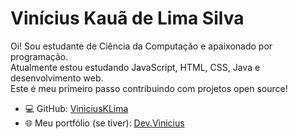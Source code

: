 # Vinícius Kauã de Lima Silva

Oi! Sou estudante de Ciência da Computação e apaixonado por programação.  
Atualmente estou estudando JavaScript, HTML, CSS, Java e desenvolvimento web.  
Este é meu primeiro passo contribuindo com projetos open source!

- 💻 GitHub: [ViniciusKLima](https://github.com/ViniciusKLima)
- 🌐 Meu portfólio (se tiver): [Dev.Vinicius](https://viniciusklima.github.io/ViniciusKLima-Portifolio/)
